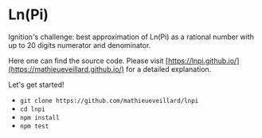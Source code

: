 # Ln(Pi)
Ignition's challenge: best approximation of Ln(Pi) as a rational number with up to 20 digits numerator and denominator.

Here one can find the source code. Please visit [https://lnpi.github.io/](https://mathieueveillard.github.io/) for a detailed explanation.

Let's get started!
* `git clone https://github.com/mathieueveillard/lnpi`
* `cd lnpi`
* `npm install`
* `npm test`
